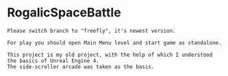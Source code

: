 # RogalicSpaceBattle
	Please switch branch to "freefly", it's newest version.
	
	For play you should open Main Menu level and start game as standalone.
	
	This project is my old project, with the help of which I understood the basics of Unreal Engine 4. 
	The side-scroller arcade was taken as the basis.

